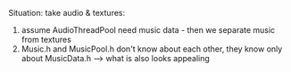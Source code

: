 Situation: take audio & textures:
1) assume AudioThreadPool need music data - then we
separate music from textures
2) Music.h and MusicPool.h don't know about each other,
they know only about MusicData.h --> what is also looks appealing